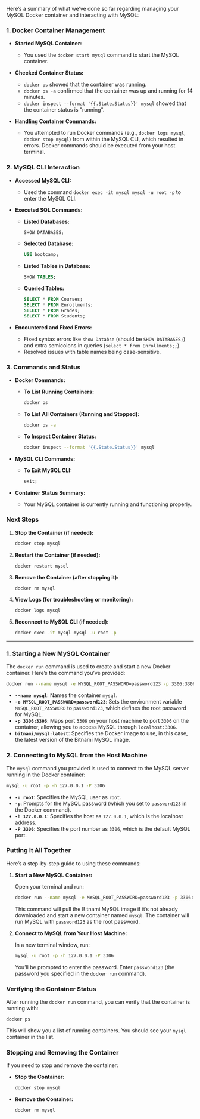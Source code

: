Here’s a summary of what we’ve done so far regarding managing your MySQL Docker container and interacting with MySQL:

### 1. **Docker Container Management**

- **Started MySQL Container:**
    - You used the `docker start mysql` command to start the MySQL container.

- **Checked Container Status:**
    - `docker ps` showed that the container was running.
    - `docker ps -a` confirmed that the container was up and running for 14 minutes.
    - `docker inspect --format '{{.State.Status}}' mysql` showed that the container status is "running".

- **Handling Container Commands:**
    - You attempted to run Docker commands (e.g., `docker logs mysql`, `docker stop mysql`) from within the MySQL CLI, which resulted in errors. Docker commands should be executed from your host terminal.

### 2. **MySQL CLI Interaction**

- **Accessed MySQL CLI:**
    - Used the command `docker exec -it mysql mysql -u root -p` to enter the MySQL CLI.

- **Executed SQL Commands:**
    - **Listed Databases:**
      ```sql
      SHOW DATABASES;
      ```
    - **Selected Database:**
      ```sql
      USE bootcamp;
      ```
    - **Listed Tables in Database:**
      ```sql
      SHOW TABLES;
      ```
    - **Queried Tables:**
      ```sql
      SELECT * FROM Courses;
      SELECT * FROM Enrollments;
      SELECT * FROM Grades;
      SELECT * FROM Students;
      ```

- **Encountered and Fixed Errors:**
    - Fixed syntax errors like `show Databse` (should be `SHOW DATABASES;`) and extra semicolons in queries (`select * from Enrollments;;`).
    - Resolved issues with table names being case-sensitive.

### 3. **Commands and Status**

- **Docker Commands:**
    - **To List Running Containers:**
      ```bash
      docker ps
      ```
    - **To List All Containers (Running and Stopped):**
      ```bash
      docker ps -a
      ```
    - **To Inspect Container Status:**
      ```bash
      docker inspect --format '{{.State.Status}}' mysql
      ```

- **MySQL CLI Commands:**
    - **To Exit MySQL CLI:**
      ```sql
      exit;
      ```

- **Container Status Summary:**
    - Your MySQL container is currently running and functioning properly.

### Next Steps

1. **Stop the Container (if needed):**
   ```bash
   docker stop mysql
   ```

2. **Restart the Container (if needed):**
   ```bash
   docker restart mysql
   ```

3. **Remove the Container (after stopping it):**
   ```bash
   docker rm mysql
   ```

4. **View Logs (for troubleshooting or monitoring):**
   ```bash
   docker logs mysql
   ```

5. **Reconnect to MySQL CLI (if needed):**
   ```bash
   docker exec -it mysql mysql -u root -p
   ```

----------------------------------------------

### 1. **Starting a New MySQL Container**

The `docker run` command is used to create and start a new Docker container. Here’s the command you’ve provided:

```bash
docker run --name mysql -e MYSQL_ROOT_PASSWORD=password123 -p 3306:3306 bitnami/mysql:latest
```

- **`--name mysql`**: Names the container `mysql`.
- **`-e MYSQL_ROOT_PASSWORD=password123`**: Sets the environment variable `MYSQL_ROOT_PASSWORD` to `password123`, which defines the root password for MySQL.
- **`-p 3306:3306`**: Maps port `3306` on your host machine to port `3306` on the container, allowing you to access MySQL through `localhost:3306`.
- **`bitnami/mysql:latest`**: Specifies the Docker image to use, in this case, the latest version of the Bitnami MySQL image.

### 2. **Connecting to MySQL from the Host Machine**

The `mysql` command you provided is used to connect to the MySQL server running in the Docker container:

```bash
mysql -u root -p -h 127.0.0.1 -P 3306
```

- **`-u root`**: Specifies the MySQL user as `root`.
- **`-p`**: Prompts for the MySQL password (which you set to `password123` in the Docker command).
- **`-h 127.0.0.1`**: Specifies the host as `127.0.0.1`, which is the localhost address.
- **`-P 3306`**: Specifies the port number as `3306`, which is the default MySQL port.

### **Putting It All Together**

Here’s a step-by-step guide to using these commands:

1. **Start a New MySQL Container:**

   Open your terminal and run:

   ```bash
   docker run --name mysql -e MYSQL_ROOT_PASSWORD=password123 -p 3306:3306 bitnami/mysql:latest
   ```

   This command will pull the Bitnami MySQL image if it’s not already downloaded and start a new container named `mysql`. The container will run MySQL with `password123` as the root password.

2. **Connect to MySQL from Your Host Machine:**

   In a new terminal window, run:

   ```bash
   mysql -u root -p -h 127.0.0.1 -P 3306
   ```

   You’ll be prompted to enter the password. Enter `password123` (the password you specified in the `docker run` command).

### **Verifying the Container Status**

After running the `docker run` command, you can verify that the container is running with:

```bash
docker ps
```

This will show you a list of running containers. You should see your `mysql` container in the list.

### **Stopping and Removing the Container**

If you need to stop and remove the container:

- **Stop the Container:**
  ```bash
  docker stop mysql
  ```

- **Remove the Container:**
  ```bash
  docker rm mysql
  ```
